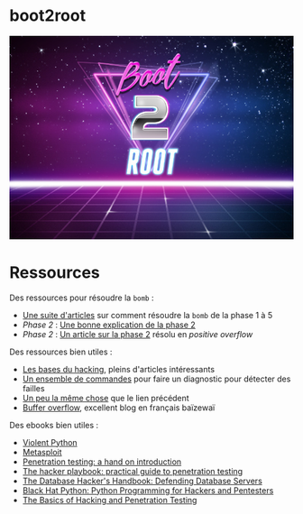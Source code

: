 # boot2root

![boot2root](img/logo.jpg "Boot2Root")

# Ressources

Des ressources pour résoudre la `bomb` :

- [Une suite d'articles](http://zpalexander.com/binary-bomb-lab-set-up/) sur comment résoudre la `bomb` de la phase 1 à 5
- _Phase 2_ : [Une bonne explication de la phase 2](http://www.vedranb.com/post/19447908782/phase-2)
- _Phase 2_ : [Un article sur la phase 2](https://medium.com/@stvkas/cmu-bomb-lab-phase-2-a91aff587f40) résolu en _positive overflow_



Des ressources bien utiles :

- [Les bases du hacking](http://www.bases-hacking.org/bases.html), pleins d'articles intéressants
- [Un ensemble de commandes](https://www.rebootuser.com/?p=1623) pour faire un diagnostic pour détecter des failles
- [Un peu la même chose](https://blog.g0tmi1k.com/2011/08/basic-linux-privilege-escalation/) que le lien précédent
- [Buffer overflow](http://beta.hackndo.com/buffer-overflow/), excellent blog en français baïzewaï

Des ebooks bien utiles :

- [Violent Python](http://zempirians.com/ebooks/Violent%20Python%20-%20A%20Cookbook%20for%20Hackers,%20Forensic%20Analysts,%20Penetration%20Testers%20and%20Security%20Engineers.pdf)
- [Metasploit](http://zempirians.com/ebooks/No.Starch.Metasploit.Jul.2011.pdf)
- [Penetration testing: a hand on introduction](https://repo.zenk-security.com/Magazine%20E-book/Penetration%20Testing%20-%20A%20hands-on%20introduction%20to%20Hacking.pdf)
- [The hacker playbook: practical guide to penetration testing](https://doc.lagout.org/security/The-Hacker-Playbook-Practical-Guide-To-Penetration-Testing-2014.pdf)
- [The Database Hacker's Handbook: Defending Database Servers](http://sdn.ifmo.ru/Members/shkrebets/the-database-hackers-handbook-defending-database-servers)
- [Black Hat Python: Python Programming for Hackers and Pentesters](https://pythonizame.s3.amazonaws.com/media/Book/black-hat-python/file/af0ef90e-83cf-11e5-964d-04015fb6ba01.pdf)
- [The Basics of Hacking and Penetration Testing](http://padabum.com/x.php?id=212150)

